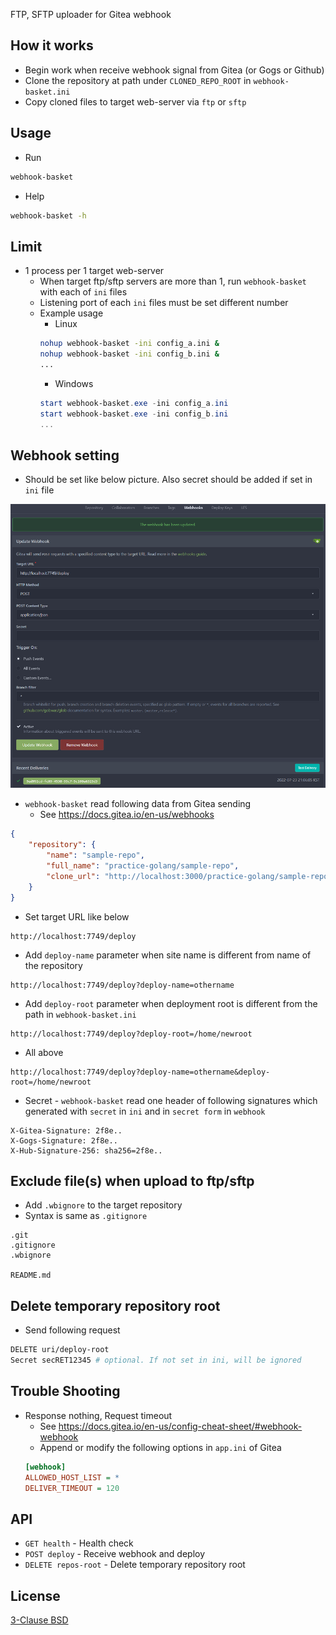 FTP, SFTP uploader for Gitea webhook

## How it works
* Begin work when receive webhook signal from Gitea (or Gogs or Github)
* Clone the repository at path under `CLONED_REPO_ROOT` in `webhook-basket.ini`
* Copy cloned files to target web-server via `ftp` or `sftp`


## Usage
* Run
```sh
webhook-basket
```
* Help
```sh
webhook-basket -h
```


## Limit
* 1 process per 1 target web-server
    * When target ftp/sftp servers are more than 1, run `webhook-basket` with each of `ini` files
    * Listening port of each `ini` files must be set different number
    * Example usage
        * Linux
        ```sh
        nohup webhook-basket -ini config_a.ini &
        nohup webhook-basket -ini config_b.ini &
        ...
        ```
        * Windows
        ```powershell
        start webhook-basket.exe -ini config_a.ini
        start webhook-basket.exe -ini config_b.ini
        ...
        ```


## Webhook setting
* Should be set like below picture. Also secret should be added if set in `ini` file

![gitea](/doc/gitea.png)

* `webhook-basket` read following data from Gitea sending
    * See https://docs.gitea.io/en-us/webhooks
```json
{
    "repository": {
        "name": "sample-repo",
        "full_name": "practice-golang/sample-repo",
        "clone_url": "http://localhost:3000/practice-golang/sample-repo.git",
    }
}
```

* Set target URL like below
```
http://localhost:7749/deploy
```

* Add `deploy-name` parameter when site name is different from name of the repository
```
http://localhost:7749/deploy?deploy-name=othername
```
* Add `deploy-root` parameter when deployment root is different from the path in `webhook-basket.ini`
```
http://localhost:7749/deploy?deploy-root=/home/newroot
```
* All above
```
http://localhost:7749/deploy?deploy-name=othername&deploy-root=/home/newroot
```

* Secret - `webhook-basket` read one header of following signatures which generated with `secret` in `ini` and in `secret form` in `webhook`
```
X-Gitea-Signature: 2f8e..
X-Gogs-Signature: 2f8e..
X-Hub-Signature-256: sha256=2f8e..
```


## Exclude file(s) when upload to ftp/sftp
* Add `.wbignore` to the target repository
* Syntax is same as `.gitignore`
```
.git
.gitignore
.wbignore

README.md
```


## Delete temporary repository root
* Send following request
```sh
DELETE uri/deploy-root
Secret secRET12345 # optional. If not set in ini, will be ignored
```


## Trouble Shooting
* Response nothing, Request timeout
    * See https://docs.gitea.io/en-us/config-cheat-sheet/#webhook-webhook
    * Append or modify the following options in `app.ini` of Gitea
    ```ini
    [webhook]
    ALLOWED_HOST_LIST = *
    DELIVER_TIMEOUT = 120
    ```


## API
* `GET health` - Health check
* `POST deploy` - Receive webhook and deploy
* `DELETE repos-root` - Delete temporary repository root


## License

[3-Clause BSD](https://opensource.org/licenses/BSD-3-Clause)
